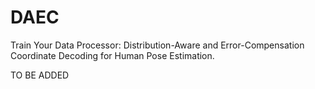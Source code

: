 # DAEC
Train Your Data Processor: Distribution-Aware and Error-Compensation Coordinate Decoding for Human Pose Estimation.


TO BE ADDED
